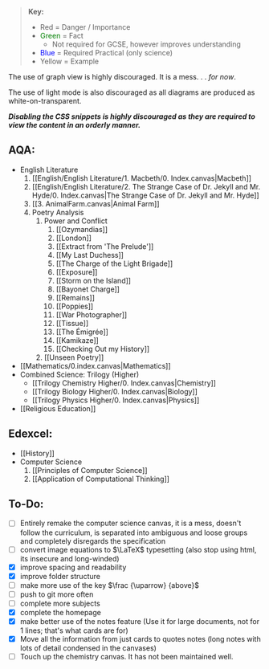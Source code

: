 >**Key:**
>- Red = Danger / Importance
>- <span style="color:Green" >Green</span> = Fact 
>	- Not required for GCSE, however improves understanding
>- <span style="color:Blue" >Blue</span> = Required Practical (only science)
>- Yellow = Example

The use of graph view is highly discouraged. It is a mess. . . *for now*. 

The use of light mode is also discouraged as all diagrams are produced as white-on-transparent. 

***Disabling the CSS snippets is highly discouraged as they are required to view the content in an orderly manner.***
## AQA: ##

- English Literature
	1. [[English/English Literature/1. Macbeth/0. Index.canvas|Macbeth]]
	2. [[English/English Literature/2. The Strange Case of Dr. Jekyll and Mr. Hyde/0. Index.canvas|The Strange Case of Dr. Jekyll and Mr. Hyde]]
	3. [[3. AnimalFarm.canvas|Animal Farm]]
	4. Poetry Analysis
		1. Power and Conflict
			1. [[Ozymandias]]
			2. [[London]]
			3. [[Extract from 'The Prelude']]
			4. [[My Last Duchess]]
			5. [[The Charge of the Light Brigade]]
			6. [[Exposure]]
			7. [[Storm on the Island]]
			8. [[Bayonet Charge]]
			9. [[Remains]]
			10. [[Poppies]]
			11. [[War Photographer]]
			12. [[Tissue]]
			13. [[The Émigrée]]
			14. [[Kamikaze]]
			15. [[Checking Out my History]]
		2. [[Unseen Poetry]]
- [[Mathematics/0.index.canvas|Mathematics]]
- Combined Science: Trilogy (Higher)
	- [[Trilogy Chemistry Higher/0. Index.canvas|Chemistry]]
	- [[Trilogy Biology Higher/0. Index.canvas|Biology]]
	- [[Trilogy Physics Higher/0. Index.canvas|Physics]]
- [[Religious Education]]
## Edexcel: ##
- [[History]]
- Computer Science
	1. [[Principles of Computer Science]]
	2. [[Application of Computational Thinking]]

## To-Do: ##
- [ ] Entirely remake the computer science canvas, it is a mess, doesn't follow the curriculum, is separated into ambiguous and loose groups and completely disregards the specification
- [ ] convert image equations  to $\LaTeX$ typesetting (also stop using html, its insecure and long-winded)
- [x] improve spacing and readability
- [x] improve folder structure
- [ ] make more use of the key $\frac {\uparrow} {above}$
- [ ] push to git more often
- [ ] complete more subjects
- [x] complete the homepage
- [x] make better use of the notes feature (Use it for large documents, not for 1 lines; that's what cards are for)
- [x] Move all the information from just cards to quotes notes (long notes with lots of detail condensed in the canvases)
- [ ] Touch up the chemistry canvas. It has not been maintained well. 